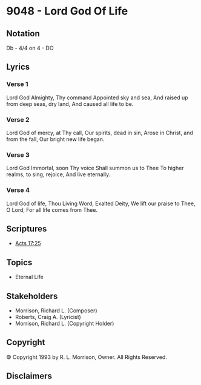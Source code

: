 # 9048 - Lord God Of Life

## Notation

Db - 4/4 on 4 - DO

## Lyrics

### Verse 1

Lord God Almighty, Thy command Appointed sky and sea, And raised up from deep seas, dry land, And caused all life to be.

### Verse 2

Lord God of mercy, at Thy call, Our spirits, dead in sin, Arose in Christ, and from the fall, Our bright new life began.

### Verse 3

Lord God Immortal, soon Thy voice Shall summon us to Thee To higher realms, to sing, rejoice, And live eternally.

### Verse 4

Lord God of life, Thou Living Word, Exalted Deity, We lift our praise to Thee, O Lord, For all life comes from Thee.


## Scriptures

- [Acts 17:25](https://www.biblegateway.com/passage/?search=Acts%2017%3A25)

## Topics

- Eternal Life

## Stakeholders

- Morrison, Richard L. (Composer)
- Roberts, Craig A. (Lyricist)
- Morrison, Richard L. (Copyright Holder)

## Copyright

© Copyright 1993 by R. L. Morrison, Owner. All Rights Reserved.


## Disclaimers


